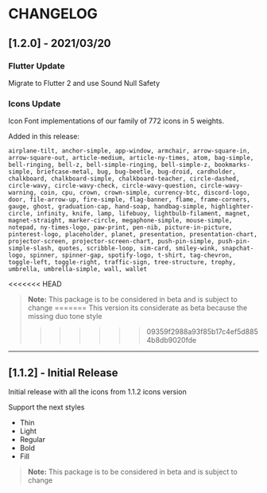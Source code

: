 # CHANGELOG

## [1.2.0] - 2021/03/20

### Flutter Update

Migrate to Flutter 2 and use Sound Null Safety

### Icons Update

Icon Font implementations of our family of 772 icons in 5 weights.

Added in this release:

```
airplane-tilt, anchor-simple, app-window, armchair, arrow-square-in, arrow-square-out, article-medium, article-ny-times, atom, bag-simple, bell-ringing, bell-z, bell-simple-ringing, bell-simple-z, bookmarks-simple, briefcase-metal, bug, bug-beetle, bug-droid, cardholder, chalkboard, chalkboard-simple, chalkboard-teacher, circle-dashed, circle-wavy, circle-wavy-check, circle-wavy-question, circle-wavy-warning, coin, cpu, crown, crown-simple, currency-btc, discord-logo, door, file-arrow-up, fire-simple, flag-banner, flame, frame-corners, gauge, ghost, graduation-cap, hand-soap, handbag-simple, highlighter-circle, infinity, knife, lamp, lifebuoy, lightbulb-filament, magnet, magnet-straight, marker-circle, megaphone-simple, mouse-simple, notepad, ny-times-logo, paw-print, pen-nib, picture-in-picture, pinterest-logo, placeholder, planet, presentation, presentation-chart, projector-screen, projector-screen-chart, push-pin-simple, push-pin-simple-slash, quotes, scribble-loop, sim-card, smiley-wink, snapchat-logo, spinner, spinner-gap, spotify-logo, t-shirt, tag-chevron, toggle-left, toggle-right, traffic-sign, tree-structure, trophy, umbrella, umbrella-simple, wall, wallet
```

<<<<<<< HEAD
> **Note:** This package is to be considered in beta and is subject to change
=======
> This version its considerate as beta because the missing duo tone style
>>>>>>> 09359f2988a93f85b17c4ef5d8854b8db9020fde

---

## [1.1.2] - Initial Release

Initial release with all the icons from 1.1.2 icons version

Support the next styles

- Thin
- Light
- Regular
- Bold
- Fill

> **Note:** This package is to be considered in beta and is subject to change
